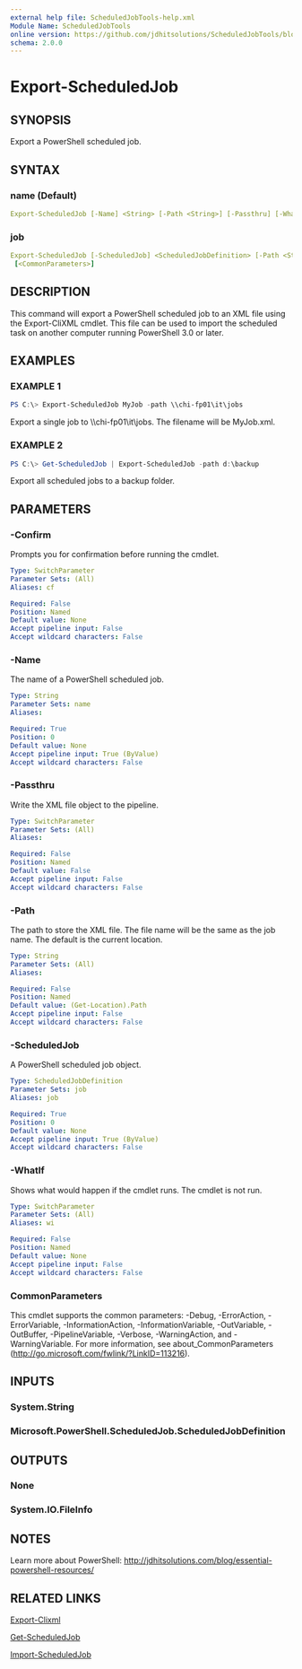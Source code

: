 ```yaml
---
external help file: ScheduledJobTools-help.xml
Module Name: ScheduledJobTools
online version: https://github.com/jdhitsolutions/ScheduledJobTools/blob/master/docs/Export-ScheduledJob.md
schema: 2.0.0
---
```


# Export-ScheduledJob

## SYNOPSIS

Export a PowerShell scheduled job.

## SYNTAX

### name (Default)

```yaml
Export-ScheduledJob [-Name] <String> [-Path <String>] [-Passthru] [-WhatIf] [-Confirm] [<CommonParameters>]
```

### job

```yaml
Export-ScheduledJob [-ScheduledJob] <ScheduledJobDefinition> [-Path <String>] [-Passthru] [-WhatIf] [-Confirm]
 [<CommonParameters>]
```

## DESCRIPTION

This command will export a PowerShell scheduled job to an XML file using the Export-CliXML cmdlet. This file can be used to import the scheduled task on another computer running PowerShell 3.0 or later.

## EXAMPLES

### EXAMPLE 1

```PowerShell
PS C:\> Export-ScheduledJob MyJob -path \\chi-fp01\it\jobs
```

Export a single job to \\\\chi-fp01\it\jobs.
The filename will be MyJob.xml.

### EXAMPLE 2

```powershell
PS C:\> Get-ScheduledJob | Export-ScheduledJob -path d:\backup
```

Export all scheduled jobs to a backup folder.

## PARAMETERS

### -Confirm

Prompts you for confirmation before running the cmdlet.

```yaml
Type: SwitchParameter
Parameter Sets: (All)
Aliases: cf

Required: False
Position: Named
Default value: None
Accept pipeline input: False
Accept wildcard characters: False
```

### -Name

The name of a PowerShell scheduled job.

```yaml
Type: String
Parameter Sets: name
Aliases:

Required: True
Position: 0
Default value: None
Accept pipeline input: True (ByValue)
Accept wildcard characters: False
```

### -Passthru

Write the XML file object to the pipeline.

```yaml
Type: SwitchParameter
Parameter Sets: (All)
Aliases:

Required: False
Position: Named
Default value: False
Accept pipeline input: False
Accept wildcard characters: False
```

### -Path

The path to store the XML file. The file name will be the same as the job name. The default is the current location.

```yaml
Type: String
Parameter Sets: (All)
Aliases:

Required: False
Position: Named
Default value: (Get-Location).Path
Accept pipeline input: False
Accept wildcard characters: False
```

### -ScheduledJob

A PowerShell scheduled job object.

```yaml
Type: ScheduledJobDefinition
Parameter Sets: job
Aliases: job

Required: True
Position: 0
Default value: None
Accept pipeline input: True (ByValue)
Accept wildcard characters: False
```

### -WhatIf

Shows what would happen if the cmdlet runs. The cmdlet is not run.

```yaml
Type: SwitchParameter
Parameter Sets: (All)
Aliases: wi

Required: False
Position: Named
Default value: None
Accept pipeline input: False
Accept wildcard characters: False
```

### CommonParameters

This cmdlet supports the common parameters: -Debug, -ErrorAction, -ErrorVariable, -InformationAction, -InformationVariable, -OutVariable, -OutBuffer, -PipelineVariable, -Verbose, -WarningAction, and -WarningVariable. For more information, see about_CommonParameters (http://go.microsoft.com/fwlink/?LinkID=113216).

## INPUTS

### System.String

### Microsoft.PowerShell.ScheduledJob.ScheduledJobDefinition

## OUTPUTS

### None

### System.IO.FileInfo

## NOTES

Learn more about PowerShell: http://jdhitsolutions.com/blog/essential-powershell-resources/

## RELATED LINKS

[Export-Clixml](https://docs.microsoft.com/powershell/module/microsoft.powershell.utility/export-clixml?view=powershell-5.1&WT.mc_id=ps-gethelp)

[Get-ScheduledJob](https://docs.microsoft.com/powershell/module/psscheduledjob/get-scheduledjob?view=powershell-5.1&WT.mc_id=ps-gethelp)

[Import-ScheduledJob](Import-ScheduledJob.md)
